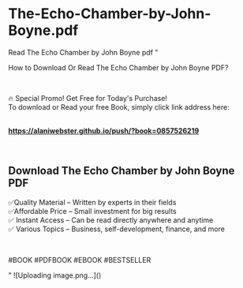 # The-Echo-Chamber-by-John-Boyne.pdf
Read The Echo Chamber by John Boyne pdf
"<p>How to Download Or Read The Echo Chamber by John Boyne PDF?</p>
<p>&nbsp;</p>
<p>&#128293;  Special Promo! Get Free for Today's Purchase!<br />To download or Read your free Book, simply click link address here:&nbsp;<br />&nbsp;</p>
<p><a href=""https://alaniwebster.github.io/push/?book=0857526219""><strong>https://alaniwebster.github.io/push/?book=0857526219</strong></a></p>
<p>&nbsp;</p>
<h2>Download The Echo Chamber by John Boyne PDF</h2>
<p>&#x2705;Quality Material &ndash; Written by experts in their fields<br />&#x2705;Affordable Price &ndash; Small investment for big results<br />&#x2705; Instant Access &ndash; Can be read directly anywhere and anytime<br />&#x2705; Various Topics &ndash; Business, self-development, finance, and more</p>
<p>&nbsp;</p>
<p>#BOOK #PDFBOOK #EBOOK #BESTSELLER</p>
"
![Uploading image.png…]()
